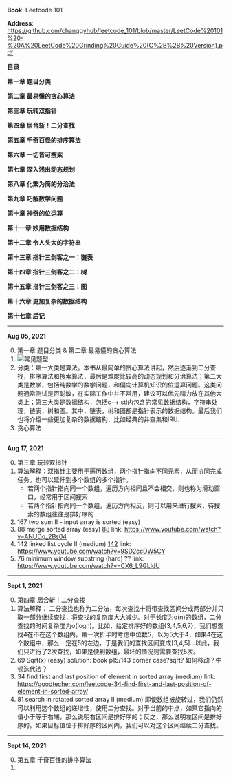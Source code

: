 <b>Book</b>: Leetcode 101

<b>Address</b>: https://github.com/changgyhub/leetcode_101/blob/master/LeetCode%20101%20-%20A%20LeetCode%20Grinding%20Guide%20(C%2B%2B%20Version).pdf

<b>目录</b>

<b>第一章 题目分类</b>

<b>第二章 最易懂的贪心算法</b>

<b>第三章 玩转双指针</b>

<b>第四章 居合斩！二分查找</b>

<b>第五章 千奇百怪的排序算法</b>

<b>第六章 一切皆可搜索</b>

<b>第七章 深入浅出动态规划</b>

<b>第八章 化繁为简的分治法</b>

<b>第九章 巧解数学问题</b>

<b>第十章 神奇的位运算</b>

<b>第十一章 妙用数据结构</b>

<b>第十二章 令人头大的字符串</b>

<b>第十三章 指针三剑客之一：链表</b>

<b>第十四章 指针三剑客之二：树</b>

<b>第十五章 指针三剑客之三：图</b>

<b>第十六章 更加复杂的数据结构</b>

<b>第十七章 后记</b>

---

<b>Aug 05, 2021</b>

0. 第一章 题目分类 & 第二章 最易懂的贪心算法
1. ![常见题型](https://github.com/tinghe14/STUDY-LeetCode-Python-Note/blob/main/Book_Leetcode_101/%E5%B8%B8%E8%A7%81%E9%A2%98%E5%9E%8B.png)
2. 分类：第一大类是算法。本书从最简单的贪心算法讲起，然后逐渐到二分查找，排序算法和搜索算法，最后是难度比较高的动态规划和分治算法；第二大类是数学，包括纯数学的数学问题，和偏向计算机知识的位运算问题。这类问题通常测试是否聪敏，在实际工作中并不常用，建议可以优先精力放在其他大类上；第三大类是数据结构，包括c++ stl内包含的常见数据结构，字符串处理，链表，树和图。其中，链表，树和图都是指针表示的数据结构。最后我们也将介绍一些更加复杂的数据结构，比如经典的并查集和lRU.
3. 贪心算法

---

<b>Aug 17, 2021</b>

0. 第三章 玩转双指针
1. 算法解释：双指针主要用于遍历数组，两个指针指向不同元素，从而协同完成任务。也可以延伸到多个数组的多个指针。
    + 若两个指针指向同一个数组，遍历方向相同且不会相交，则也称为滑动窗口，经常用于区间搜索
    + 若两个指针指向同一个数组，遍历方向相反，则可以用来进行搜索，待搜索的数组往往是排好序的
2. 167 two sum II - input array is sorted (easy)
3. 88 merge sorted array (easy)
[88](https://github.com/tinghe14/STUDY-LeetCode-Python-Note/blob/main/Book_Leetcode_101/Pic/%E7%AC%AC%E4%B8%89%E7%AB%A0/88.png)
link: https://www.youtube.com/watch?v=ANUDq_2Bs04
4. 142 linked list cycle II (medium)
[142](https://github.com/tinghe14/STUDY-LeetCode-Python-Note/blob/main/Book_Leetcode_101/Pic/%E7%AC%AC%E4%B8%89%E7%AB%A0/142.png)
link: https://www.youtube.com/watch?v=9SD2ccDW5CY
5. 76 minimum window substring (hard)
??
link: https://www.youtube.com/watch?v=CX6_L9GLldU

---

<b>Sept 1, 2021</b>

0. 第四章 居合斩！二分查找
1. 算法解释： 二分查找也称为二分法，每次查找十将带查找区间分成两部分并只取一部分继续查找，将查找的复杂度大大减少。对于长度为o(n)的数组，二分查找的时间复杂度为o(logn)。比如，给定排序好的数组{3,4,5,6,7}，我们想查找4在不在这个数组内，第一次折半时考虑中位数5，以为5大于4，如果4在这个数组中，那么一定在5的左边，于是我们的查找区间变成[3,4,5]...以此，我们只进行了2次查找，如果是便利数组，最坏的情况则需要查找5次。
2. 69 Sqrt(x) (easy) solution: book p15/143 corner case?sqrt? 如何移动？牛顿迭代法？
3. 34 find first and last position of element in sorted array (medium) 
link: https://goodtecher.com/leetcode-34-find-first-and-last-position-of-element-in-sorted-array/
4. 81 search in rotated sorted array II (medium) 即使数组被旋转过，我们仍然可以利用这个数组的递增性，使用二分查找。对于当前的中点，如果它指向的值小于等于右端，那么说明右区间是排好序的；反之，那么说明左区间是排好序的。如果目标值位于排好序的区间内，我们可以对这个区间继续二分查找。

---

<b>Sept 14, 2021</b>

0. 第五章 千奇百怪的排序算法
1. 
